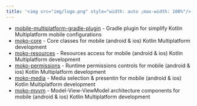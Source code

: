 ```yaml
---
title: '<img src="img/logo.png" style="width: auto ;max-width: 100%"/>'
---
```

* [mobile-multiplatform-gradle-plugin](https://github.com/icerockdev/mobile-multiplatform-gradle-plugin) - Gradle plugin for simplify Kotlin Multiplatform mobile configurations
* [moko-core](https://github.com/icerockdev/moko-core) - Core classes for mobile (android & ios) Kotlin Multiplatform development
* [moko-resources](https://github.com/icerockdev/moko-resources) - Resources access for mobile (android & ios) Kotlin Multiplatform development
* [moko-permissions](https://github.com/icerockdev/moko-permissions) - Runtime permissions controls for mobile (android & ios) Kotlin Multiplatform development
* [moko-media](https://github.com/icerockdev/moko-media) - Media selection & presentin for mobile (android & ios) Kotlin Multiplatform development
* [moko-mvvm](https://github.com/icerockdev/moko-mvvm) - Model-View-ViewModel architecture components for mobile (android & ios) Kotlin Multiplatform development
